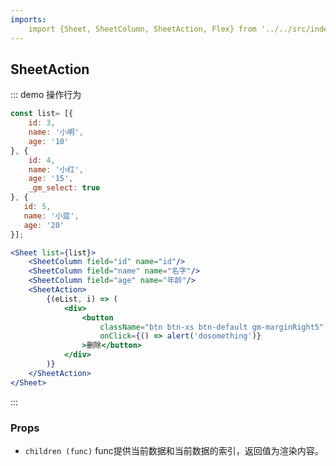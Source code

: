 ```yaml
---
imports:
    import {Sheet, SheetColumn, SheetAction, Flex} from '../../src/index';
---
```

## SheetAction

::: demo 操作行为
```js
const list= [{
    id: 3,
    name: '小明',
    age: '10'
}, {
    id: 4,
    name: '小红',
    age: '15',
    _gm_select: true
}, {
   id: 5,
   name: '小蓝',
   age: '20'
}];
```
```jsx
<Sheet list={list}>
    <SheetColumn field="id" name="id"/>
    <SheetColumn field="name" name="名字"/>
    <SheetColumn field="age" name="年龄"/>
    <SheetAction>
        {(eList, i) => (
            <div>
                <button 
                    className="btn btn-xs btn-default gm-marginRight5"
                    onClick={() => alert('dosomething')}
                >删除</button>
            </div>
        )}
    </SheetAction>
</Sheet>
```
:::

### Props
- `children (func)` func提供当前数据和当前数据的索引，返回值为渲染内容。